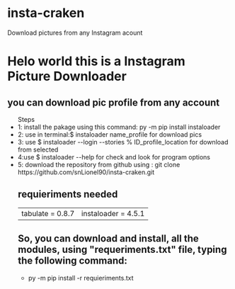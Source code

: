 # insta-craken
Download pictures from any Instagram acount 

<h1>Helo world this is a Instagram Picture Downloader</h1>
<p><h2>you can download pic profile from any account</h2></p>
<ul>Steps
  <li>1: install the pakage using this command: py -m pip install instaloader</li>
  <lI>2: use in terminal:$ instaloader name_profile for download pics</li>
  <li>3: use $ instaloader --login --stories % ID_profile_location for download from selected</li>
  <li>4:use $ instaloader --help for check and look for program options</li>
  <li>5: download the repository from github using : git clone https://github.com/snLionel90/insta-craken.git</li>
<h2>requieriments needed</h2>
<table>
  <tr>
    <td>tabulate = 0.8.7</td>
    <td>instaloader = 4.5.1</td>
  </tr>
</table>
<h2> So, you can download and install, all the modules, using "requeriments.txt" file, typing the following command:</h2> 
<ul>
  <li> py -m pip install -r requieriments.txt</li>
</ul>


